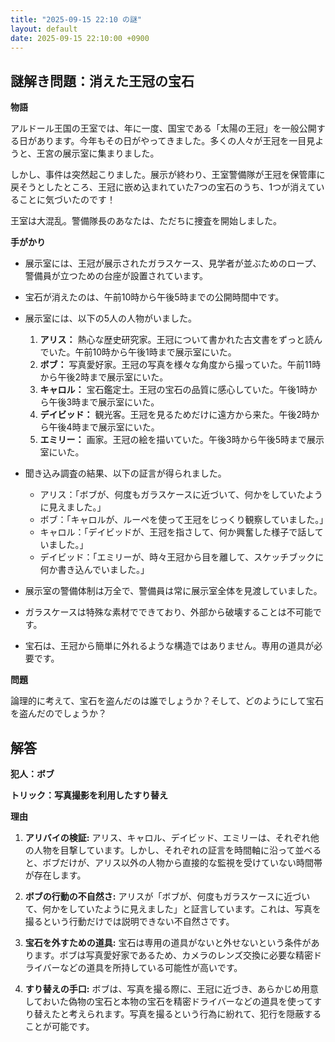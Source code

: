 ```yaml
---
title: "2025-09-15 22:10 の謎"
layout: default
date: 2025-09-15 22:10:00 +0900
---
```

## 謎解き問題：消えた王冠の宝石

**物語**

アルドール王国の王室では、年に一度、国宝である「太陽の王冠」を一般公開する日があります。今年もその日がやってきました。多くの人々が王冠を一目見ようと、王宮の展示室に集まりました。

しかし、事件は突然起こりました。展示が終わり、王室警備隊が王冠を保管庫に戻そうとしたところ、王冠に嵌め込まれていた7つの宝石のうち、1つが消えていることに気づいたのです！

王室は大混乱。警備隊長のあなたは、ただちに捜査を開始しました。

**手がかり**

*   展示室には、王冠が展示されたガラスケース、見学者が並ぶためのロープ、警備員が立つための台座が設置されています。
*   宝石が消えたのは、午前10時から午後5時までの公開時間中です。
*   展示室には、以下の5人の人物がいました。

    1.  **アリス：** 熱心な歴史研究家。王冠について書かれた古文書をずっと読んでいた。午前10時から午後1時まで展示室にいた。
    2.  **ボブ：** 写真愛好家。王冠の写真を様々な角度から撮っていた。午前11時から午後2時まで展示室にいた。
    3.  **キャロル：** 宝石鑑定士。王冠の宝石の品質に感心していた。午後1時から午後3時まで展示室にいた。
    4.  **デイビッド：** 観光客。王冠を見るためだけに遠方から来た。午後2時から午後4時まで展示室にいた。
    5.  **エミリー：** 画家。王冠の絵を描いていた。午後3時から午後5時まで展示室にいた。

*   聞き込み調査の結果、以下の証言が得られました。

    *   アリス：「ボブが、何度もガラスケースに近づいて、何かをしていたように見えました。」
    *   ボブ：「キャロルが、ルーペを使って王冠をじっくり観察していました。」
    *   キャロル：「デイビッドが、王冠を指さして、何か興奮した様子で話していました。」
    *   デイビッド：「エミリーが、時々王冠から目を離して、スケッチブックに何か書き込んでいました。」

*   展示室の警備体制は万全で、警備員は常に展示室全体を見渡していました。
*   ガラスケースは特殊な素材でできており、外部から破壊することは不可能です。
*   宝石は、王冠から簡単に外れるような構造ではありません。専用の道具が必要です。

**問題**

論理的に考えて、宝石を盗んだのは誰でしょうか？そして、どのようにして宝石を盗んだのでしょうか？

## 解答

**犯人：ボブ**

**トリック：写真撮影を利用したすり替え**

**理由**

1.  **アリバイの検証:** アリス、キャロル、デイビッド、エミリーは、それぞれ他の人物を目撃しています。しかし、それぞれの証言を時間軸に沿って並べると、ボブだけが、アリス以外の人物から直接的な監視を受けていない時間帯が存在します。

2.  **ボブの行動の不自然さ:** アリスが「ボブが、何度もガラスケースに近づいて、何かをしていたように見えました」と証言しています。これは、写真を撮るという行動だけでは説明できない不自然さです。

3.  **宝石を外すための道具:** 宝石は専用の道具がないと外せないという条件があります。ボブは写真愛好家であるため、カメラのレンズ交換に必要な精密ドライバーなどの道具を所持している可能性が高いです。

4.  **すり替えの手口:** ボブは、写真を撮る際に、王冠に近づき、あらかじめ用意しておいた偽物の宝石と本物の宝石を精密ドライバーなどの道具を使ってすり替えたと考えられます。写真を撮るという行為に紛れて、犯行を隠蔽することが可能です。
